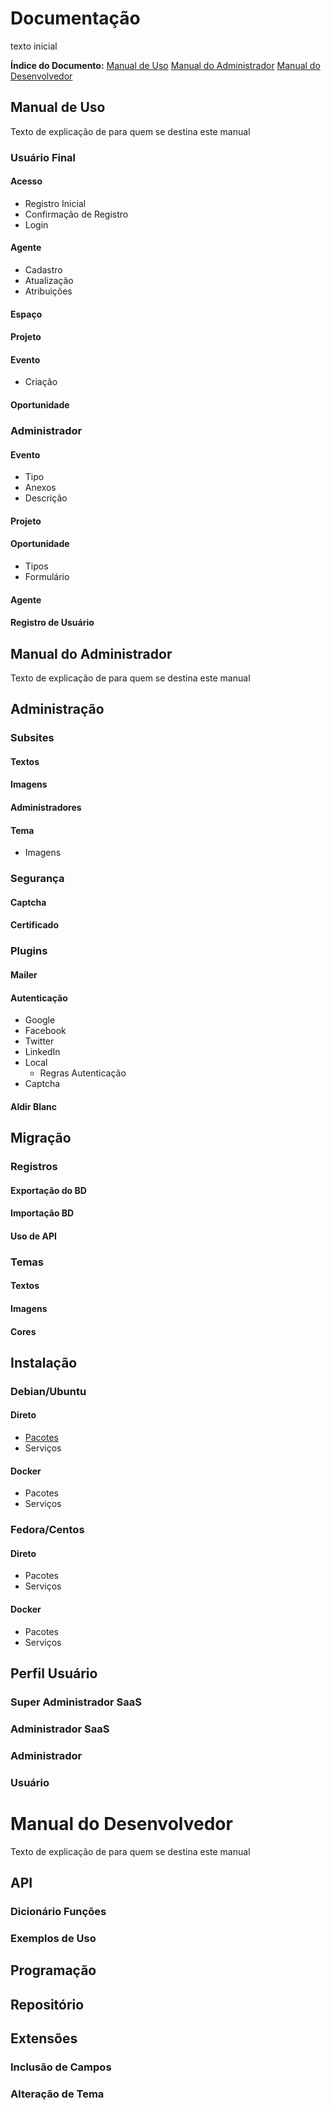# Documentação

texto inicial

**Índice do Documento:**
[Manual de Uso](https://github.com/edsongs/instal-mapas/blob/master/Base-Volumes.md#manual-de-uso)
[Manual do Administrador](https://github.com/edsongs/instal-mapas/blob/master/Base-Volumes.md#manual-do-administrador)
[Manual do Desenvolvedor](https://github.com/edsongs/instal-mapas/blob/master/Base-Volumes.md#manual-do-desenvolvedor)

## Manual de Uso
Texto de explicação de para quem se destina este manual

### Usuário Final
#### Acesso
* Registro Inicial
* Confirmação de Registro
* Login
#### Agente
* Cadastro
* Atualização
* Atribuições
#### Espaço
#### Projeto
#### Evento
* Criação
#### Oportunidade
### Administrador
#### Evento
* Tipo
* Anexos
* Descrição
#### Projeto
#### Oportunidade
* Tipos
* Formulário
#### Agente
#### Registro de Usuário

## Manual do Administrador
Texto de explicação de para quem se destina este manual

## Administração
### Subsites
#### Textos
#### Imagens
#### Administradores
#### Tema
* Imagens
### Segurança
#### Captcha
#### Certificado
### Plugins
#### Mailer
#### Autenticação
* Google
* Facebook
* Twitter
* LinkedIn
* Local
	* Regras Autenticação
* Captcha
#### Aldir Blanc
## Migração
### Registros
#### Exportação do BD
#### Importação BD
#### Uso de API
### Temas
#### Textos
#### Imagens
#### Cores
## Instalação
### Debian/Ubuntu
#### Direto
* [Pacotes]()
* Serviços
#### Docker
* Pacotes
* Serviços
### Fedora/Centos
#### Direto
* Pacotes
* Serviços
#### Docker
* Pacotes
* Serviços
## Perfil Usuário
### Super Administrador SaaS
### Administrador SaaS
### Administrador
### Usuário

# Manual do Desenvolvedor
Texto de explicação de para quem se destina este manual
## API
### Dicionário Funções 
### Exemplos de Uso
## Programação
## Repositório
## Extensões
### Inclusão de Campos
### Alteração de Tema
